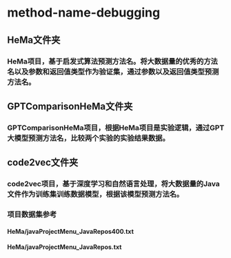 # method-name-debugging
## HeMa文件夹
### HeMa项目，基于启发式算法预测方法名。将大数据量的优秀的方法名以及参数和返回值类型作为验证集，通过参数以及返回值类型预测方法名。
## GPTComparisonHeMa文件夹
### GPTComparisonHeMa项目，根据HeMa项目是实验逻辑，通过GPT大模型预测方法名，比较两个实验的实验结果数据。
## code2vec文件夹
### code2vec项目，基于深度学习和自然语言处理，将大数据量的Java文件作为训练集训练数据模型，根据该模型预测方法名。
### 项目数据集参考 
#### HeMa/javaProjectMenu_JavaRepos400.txt
#### HeMa/javaProjectMenu_JavaRepos.txt
